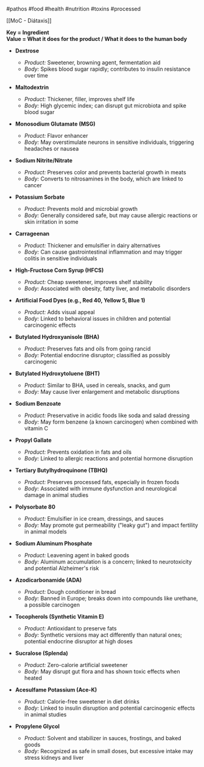 #pathos #food #health #nutrition #toxins #processed

[[MoC - Diátaxis]]

**Key = Ingredient**  
**Value = What it does for the product / What it does to the human body**

- **Dextrose**  
  - *Product:* Sweetener, browning agent, fermentation aid  
  - *Body:* Spikes blood sugar rapidly; contributes to insulin resistance over time

- **Maltodextrin**  
  - *Product:* Thickener, filler, improves shelf life  
  - *Body:* High glycemic index; can disrupt gut microbiota and spike blood sugar

- **Monosodium Glutamate (MSG)**  
  - *Product:* Flavor enhancer  
  - *Body:* May overstimulate neurons in sensitive individuals, triggering headaches or nausea

- **Sodium Nitrite/Nitrate**  
  - *Product:* Preserves color and prevents bacterial growth in meats  
  - *Body:* Converts to nitrosamines in the body, which are linked to cancer

- **Potassium Sorbate**  
  - *Product:* Prevents mold and microbial growth  
  - *Body:* Generally considered safe, but may cause allergic reactions or skin irritation in some

- **Carrageenan**  
  - *Product:* Thickener and emulsifier in dairy alternatives  
  - *Body:* Can cause gastrointestinal inflammation and may trigger colitis in sensitive individuals

- **High-Fructose Corn Syrup (HFCS)**  
  - *Product:* Cheap sweetener, improves shelf stability  
  - *Body:* Associated with obesity, fatty liver, and metabolic disorders

- **Artificial Food Dyes (e.g., Red 40, Yellow 5, Blue 1)**  
  - *Product:* Adds visual appeal  
  - *Body:* Linked to behavioral issues in children and potential carcinogenic effects

- **Butylated Hydroxyanisole (BHA)**  
  - *Product:* Preserves fats and oils from going rancid  
  - *Body:* Potential endocrine disruptor; classified as possibly carcinogenic

- **Butylated Hydroxytoluene (BHT)**  
  - *Product:* Similar to BHA, used in cereals, snacks, and gum  
  - *Body:* May cause liver enlargement and metabolic disruptions

- **Sodium Benzoate**  
  - *Product:* Preservative in acidic foods like soda and salad dressing  
  - *Body:* May form benzene (a known carcinogen) when combined with vitamin C

- **Propyl Gallate**  
  - *Product:* Prevents oxidation in fats and oils  
  - *Body:* Linked to allergic reactions and potential hormone disruption

- **Tertiary Butylhydroquinone (TBHQ)**  
  - *Product:* Preserves processed fats, especially in frozen foods  
  - *Body:* Associated with immune dysfunction and neurological damage in animal studies

- **Polysorbate 80**  
  - *Product:* Emulsifier in ice cream, dressings, and sauces  
  - *Body:* May promote gut permeability ("leaky gut") and impact fertility in animal models

- **Sodium Aluminum Phosphate**  
  - *Product:* Leavening agent in baked goods  
  - *Body:* Aluminum accumulation is a concern; linked to neurotoxicity and potential Alzheimer's risk

- **Azodicarbonamide (ADA)**  
  - *Product:* Dough conditioner in bread  
  - *Body:* Banned in Europe; breaks down into compounds like urethane, a possible carcinogen

- **Tocopherols (Synthetic Vitamin E)**  
  - *Product:* Antioxidant to preserve fats  
  - *Body:* Synthetic versions may act differently than natural ones; potential endocrine disruptor at high doses

- **Sucralose (Splenda)**  
  - *Product:* Zero-calorie artificial sweetener  
  - *Body:* May disrupt gut flora and has shown toxic effects when heated

- **Acesulfame Potassium (Ace-K)**  
  - *Product:* Calorie-free sweetener in diet drinks  
  - *Body:* Linked to insulin disruption and potential carcinogenic effects in animal studies

- **Propylene Glycol**  
  - *Product:* Solvent and stabilizer in sauces, frostings, and baked goods  
  - *Body:* Recognized as safe in small doses, but excessive intake may stress kidneys and liver
